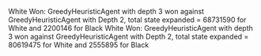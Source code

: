 White Won: GreedyHeuristicAgent with depth 3 won against GreedyHeuristicAgent with Depth 2, total state expanded = 68731590 for White and 2200146 for Black
White Won: GreedyHeuristicAgent with depth 3 won against GreedyHeuristicAgent with Depth 2, total state expanded = 80619475 for White and 2555895 for Black